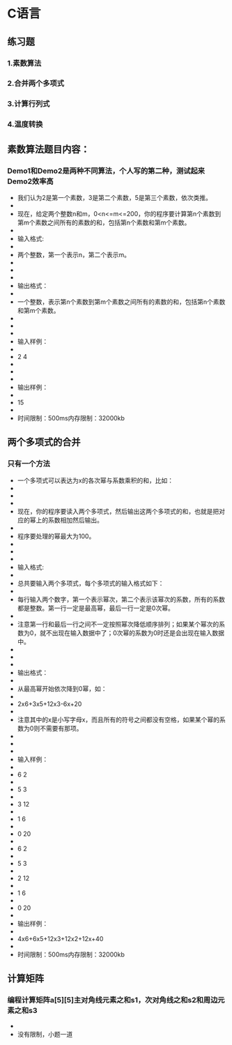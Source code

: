 # C语言
## 练习题
### 1.素数算法
### 2.合并两个多项式
### 3.计算行列式
### 4.温度转换
## 素数算法题目内容：
### Demo1和Demo2是两种不同算法，个人写的第二种，测试起来Demo2效率高
* 我们认为2是第一个素数，3是第二个素数，5是第三个素数，依次类推。
*
* 现在，给定两个整数n和m，0<n<=m<=200，你的程序要计算第n个素数到第m个素数之间所有的素数的和，包括第n个素数和第m个素数。
*
* 输入格式:
*
* 两个整数，第一个表示n，第二个表示m。
*
*  
*
* 输出格式：
*
* 一个整数，表示第n个素数到第m个素数之间所有的素数的和，包括第n个素数和第m个素数。
*
*  
*
* 输入样例：
*
* 2 4
*
*  
*
* 输出样例：
*
* 15
*
* 时间限制：500ms内存限制：32000kb
## 两个多项式的合并
### 只有一个方法
* 一个多项式可以表达为x的各次幂与系数乘积的和，比如：
*
*
*
* 现在，你的程序要读入两个多项式，然后输出这两个多项式的和，也就是把对应的幂上的系数相加然后输出。
*
* 程序要处理的幂最大为100。
*
*  
*
* 输入格式:
*
* 总共要输入两个多项式，每个多项式的输入格式如下：
*
* 每行输入两个数字，第一个表示幂次，第二个表示该幂次的系数，所有的系数都是整数。第一行一定是最高幂，最后一行一定是0次幂。
*
* 注意第一行和最后一行之间不一定按照幂次降低顺序排列；如果某个幂次的系数为0，就不出现在输入数据中了；0次幂的系数为0时还是会出现在输入数据中。
*
*  
*
* 输出格式：
*
* 从最高幂开始依次降到0幂，如：
*
* 2x6+3x5+12x3-6x+20
*
* 注意其中的x是小写字母x，而且所有的符号之间都没有空格，如果某个幂的系数为0则不需要有那项。
*
*  
*
* 输入样例：
*
* 6 2
*
* 5 3
*
* 3 12
*
* 1 6
*
* 0 20
*
* 6 2
*
* 5 3
*
* 2 12
*
* 1 6
*
* 0 20
*
* 输出样例：
*
* 4x6+6x5+12x3+12x2+12x+40
*
* 时间限制：500ms内存限制：32000kb
## 计算矩阵
### 编程计算矩阵a[5][5]主对角线元素之和s1，次对角线之和s2和周边元素之和s3
*
* 没有限制，小题一道
